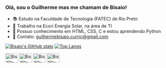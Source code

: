 ##

### Olá, sou o Guilherme mas me chamam de Bisaio!

- 📚 Estudo na Faculdade de Tecnologia (FATEC) de Rio Preto
- 💼 Trabalho na Ecori Energia Solar, na área de TI
- 🎒 Possuo conhecimento em HTML, CSS, C e estou aprendendo Python
- 📩 Contato: guilhermebisaio.curric@gmail.com

[![Bisaio's GitHub stats](https://github-readme-stats.vercel.app/api?username=bisaio&count_private=true&show_icons=true&include_all_commits&theme=discord_old_blurple)](https://github.com/anuraghazra/github-readme-stats) [![Top Langs](https://github-readme-stats.vercel.app/api/top-langs/?username=bisaio&layout=compact&theme=discord_old_blurple)](https://github.com/anuraghazra/github-readme-stats)

<div style="display: inline_block">
  <img align="center" alt="Bisaio-HTML" height="30" width="40" src="https://cdn.jsdelivr.net/gh/devicons/devicon/icons/html5/html5-original.svg" />
  <img align="center" alt="Bisaio-CSS" height="30" width="40" src="https://cdn.jsdelivr.net/gh/devicons/devicon/icons/css3/css3-original.svg" />
  <img align="center" alt="Bisaio-C" height="30" width="40" src="https://cdn.jsdelivr.net/gh/devicons/devicon/icons/c/c-original.svg" />
  <img align="center" alt="Bisaio-Python" height="30" width="40" src="https://cdn.jsdelivr.net/gh/devicons/devicon/icons/python/python-original.svg">
</div>

##

